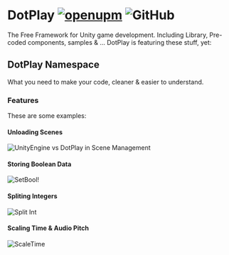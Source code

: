 # DotPlay [![openupm](https://img.shields.io/npm/v/com.matinmn87.dotplay?label=openupm&registry_uri=https://package.openupm.com)](https://openupm.com/packages/com.matinmn87.dotplay/) ![GitHub](https://img.shields.io/github/license/matinmn87/unity-dotplay)
The Free Framework for Unity game development. Including Library, Pre-coded components, samples & ... DotPlay is featuring these stuff, yet:
## DotPlay Namespace
What you need to make your code, cleaner & easier to understand.
### Features
These are some examples:
#### Unloading Scenes
![UnityEngine vs DotPlay in Scene Management](https://raw.githubusercontent.com/matinmn87/Unity-DotPlay/files/assets/img/UnloadDotPlay.png)
#### Storing Boolean Data
![SetBool!](https://raw.githubusercontent.com/matinmn87/Unity-DotPlay/files/assets/img/SetBoolDotPlay.png)
#### Spliting Integers
![Split Int](https://raw.githubusercontent.com/matinmn87/Unity-DotPlay/files/assets/img/IntagerSplitDotPlay.png)
#### Scaling Time & Audio Pitch
![ScaleTime](https://raw.githubusercontent.com/matinmn87/Unity-DotPlay/files/assets/img/ScaleTimeDotPlay.png)
